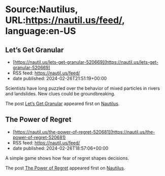 # Source:Nautilus, URL:https://nautil.us/feed/, language:en-US

## Let’s Get Granular
 - [https://nautil.us/lets-get-granular-520669](https://nautil.us/lets-get-granular-520669)
 - RSS feed: https://nautil.us/feed/
 - date published: 2024-02-26T21:51:19+00:00

<p>Scientists have long puzzled over the behavior of mixed particles in rivers and landslides. New clues could be groundbreaking.</p>
<p>The post <a href="https://nautil.us/lets-get-granular-520669/">Let’s Get Granular</a> appeared first on <a href="https://nautil.us">Nautilus</a>.</p>

## The Power of Regret
 - [https://nautil.us/the-power-of-regret-520681](https://nautil.us/the-power-of-regret-520681)
 - RSS feed: https://nautil.us/feed/
 - date published: 2024-02-26T18:57:06+00:00

<p>A simple game shows how fear of regret shapes decisions.</p>
<p>The post <a href="https://nautil.us/the-power-of-regret-520681/">The Power of Regret</a> appeared first on <a href="https://nautil.us">Nautilus</a>.</p>

